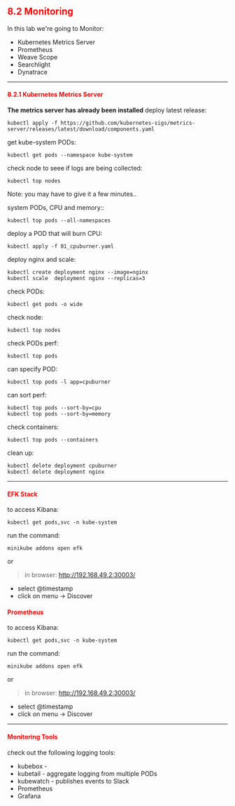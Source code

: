 ## <font color='red'> 8.2 Monitoring </font>

In this lab we're going to Monitor:
* Kubernetes Metrics Server
* Prometheus
* Weave Scope
* Searchlight
* Dynatrace

---

#### <font color='red'> 8.2.1 Kubernetes Metrics Server </font>
**The metrics server has already been installed**
deploy latest release:
```
kubectl apply -f https://github.com/kubernetes-sigs/metrics-server/releases/latest/download/components.yaml
```
get kube-system PODs:
```
kubectl get pods --namespace kube-system
```
check node to seee if logs are being collected:
```
kubectl top nodes
```
Note: you may have to give it a few minutes..  

system PODs, CPU and memory::
```
kubectl top pods --all-namespaces
```
deploy a POD that will burn CPU:
```
kubectl apply -f 01_cpuburner.yaml
```  
deploy nginx and scale:
```  
kubectl create deployment nginx --image=nginx
kubectl scale  deployment nginx --replicas=3
``` 
check PODs:
```
kubectl get pods -o wide
``` 
check node:
```
kubectl top nodes
```
check PODs perf:
```
kubectl top pods
```
can specify POD:
```
kubectl top pods -l app=cpuburner
```
can sort perf:
```
kubectl top pods --sort-by=cpu
kubectl top pods --sort-by=memory
```
check containers:
```
kubectl top pods --containers
```
clean up:
```
kubectl delete deployment cpuburner
kubectl delete deployment nginx
```

---

#### <font color='red'> EFK Stack </font>
to access Kibana:
```
kubectl get pods,svc -n kube-system
```
run the command:
```
minikube addons open efk
```
or 

> in browser: http://192.168.49.2:30003/

* select @timestamp
* click on menu -> Discover


#### <font color='red'> Prometheus </font>
to access Kibana:
```
kubectl get pods,svc -n kube-system
```
run the command:
```
minikube addons open efk
```
or 

> in browser: http://192.168.49.2:30003/

* select @timestamp
* click on menu -> Discover


---


#### <font color='red'> Monitoring Tools </font>
check out the following logging tools:
* kubebox  - 
* kubetail - aggregate logging from multiple PODs
* kubewatch - publishes events to Slack
* Prometheus
* Grafana